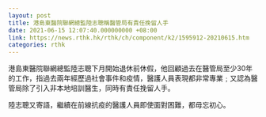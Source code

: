 ```yaml
---
layout: post
title: 港島東醫院聯網總監陸志聰稱醫管局有責任挽留人手
date: 2021-06-15 12:07:40.000000000 +08:00
link: https://news.rthk.hk/rthk/ch/component/k2/1595912-20210615.htm
categories: rthk
---
```


港島東醫院聯網總監陸志聰下月開始退休前休假，他回顧過去在醫管局至少30年的工作，指過去兩年經歷過社會事件和疫情，醫護人員表現都非常專業﹔又認為醫管局除了引入非本地培訓醫生，同時有責任挽留人手。

陸志聰又寄語，繼續在前線抗疫的醫護人員即使面對困難，都毋忘初心。
